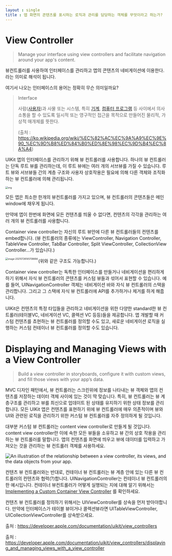 ```yaml
---
layout : single
title : 앱 화면의 콘텐츠를 표시하는 로직과 관리를 담당하는 객체를 무엇이라고 하는가?
---
```



# View Controller 

> Manage your interface using view controllers and facilitate navigation around your app's content.

뷰컨트롤러를 사용하여 인터페이스를 관리하고 앱의 콘텐츠의 네비게이션에 이용한다. 라는 의미로 해석이 됩니다. 

여기서 나오는 인터페이스의 용어는 정확히 무슨 의미일까요? 

> Interface
>
> 사람([사용자](https://ko.wikipedia.org/wiki/사용자_(컴퓨팅)))과 사물 또는 시스템, 특히 [기계](https://ko.wikipedia.org/wiki/기계), [컴퓨터 프로그램](https://ko.wikipedia.org/wiki/컴퓨터_프로그램) 등 사이에서 의사소통을 할 수 있도록 일시적 또는 영구적인 접근을 목적으로 만들어진 물리적, 가상적 매개체를 뜻한다. 
>
> (출처 : https://ko.wikipedia.org/wiki/%EC%82%AC%EC%9A%A9%EC%9E%90_%EC%9D%B8%ED%84%B0%ED%8E%98%EC%9D%B4%EC%8A%A4)

UIKit 앱의 인터페이스를 관리하기 위해 뷰 컨트롤러를 사용합니다. 하나의 뷰 컨트롤러는 단독 루트 뷰를 관리하는데, 이 루트 뷰에는 여러 개의 서브뷰를 가질 수 있습니다. 루트 뷰와 서브뷰들 간의 계층 구조와 사용자 상호작용은 필요에 의해 다른 객체와 조직화하는 뷰 컨트롤러에 의해 관리됩니다.

<img src="https://blog.kakaocdn.net/dn/dxA0KT/btq0tZmTv1R/fmlj4L8ewc3buaslB6KccK/img.png" alt="img" style="zoom:50%;" />

모든 앱은 최소한 한개의 뷰컨트롤러를 가지고 있으며, 뷰 컨트롤러의 콘텐츠들은 메인 window에 채우게 됩니다. 

만약에 앱이 한번에 화면에 모든 컨텐츠를 띄울 수 없다면, 컨텐츠의 각각을 관리하는 여러 개의 뷰 컨트롤러를 사용합니다. 



Container view controller는 자신의 루트 뷰안에 다른 뷰 컨트롤러들의 컨텐츠를 embed합니다. (뷰 컨트롤러의 종류에는 ViewController, Navigation Controller, TableView Controller, TabBar Controller, Split ViewController, CollectionView Controller...가 있습니다.)


<img src="/Users/shhong/Library/Application Support/typora-user-images/image-20210726145708694.png" alt="image-20210726145708694" style="zoom:50%;" align="left" />

(위와 같은 구조도 가능합니다.)



Container view controller는 독특한 인터페이스를 만들거나 네비게이션을 편리하게 하기 위해서 자식 뷰 컨트롤러의 콘텐츠를 커스텀 뷰들과 섞어서 표현할 수 있습니다. 예를 들어, UINavigationController 객체는 네비게이션 바와 자식 뷰 컨트롤러의 스택을 관리합니다. 그리고 그 스택에 자식 뷰 컨트롤러에 API를 추가하거나 제거를 하게 해줍니다. 



UIKit은 컨텐츠의 특정 타입들을 관리하고 네비게이션을 위한 다양한 standard한 뷰 컨트롤러(테이블VC, 네비게이션 VC, 콜렉션 VC 등등)들을 제공합니다. 앱 개발할 때 커스텀 컨텐츠를 쵸현하는 뷰 컨트롤러를 정의할 수도 있고, 새로운 네비게이션 로직을 실행하는 커스텀 컨테이너 뷰 컨트롤러를 정의할 수도 있습니다. 



# Displaying and Managing Views with a View Controller

> Build a view controller in storyboards, configure it with custom views, and fill those views with your app’s data.

MVC 디자인 패턴에서,  뷰 컨트롤러는 스크린위에 정보를 나타내는 뷰 객체와 앱의 컨텐츠를 저장하는 데이터 객체 사이에 있는 것이 딱 맞습니다. 특히, 뷰 컨트롤러는 뷰 계층구조를 관리하고 뷰를 최신으로 업데이트 된 상태를 유지하기 위한 상태 정보를 관리합니다. 모든 UIKit 앱은 컨텐츠를 표현하기 위에 뷰 컨트롤러에 매우 의존적이며 뷰와 UI와 관련된 로직을 관리하기 위한 커스텀 뷰 컨트롤러를 자주 정의하게 될 것입니다. 



대부분 커스텀 뷰 컨트롤러는 content view controller로 만들게 될 것입니다. content view controller란 이에 속한 모든 뷰들을 소유하고 뷰 간의 상호 작용을 관리하는 뷰 컨트롤러를 말합니다. 앱의 컨텐츠를 화면에 띄우고 뷰에 데이터를 입력하고 가져오는 것을 관리하는 뷰 컨트롤러 객체를 사용하세요. 

![An illustration of the relationship between a view controller, its views, and the data objects from your app.](https://docs-assets.developer.apple.com/published/ce55b56d59/da0603c5-2aac-4a8a-8537-99eca6617ab1.png)

컨텐츠 뷰 컨트롤러와는 반대로, 컨테이너 뷰 컨트롤러는 뷰 계층 안에 있는 다른 뷰 컨트롤러의 컨텐츠와 협력(?)합니다. UINavigationController는 컨테이너 뷰 컨트롤러의 한 예시입니다. 컨테이너 뷰컨트롤러가 어떻게 실행되는 지에 대해 알기 위해서는  [Implementing a Custom Container View Controller](https://developer.apple.com/library/archive/featuredarticles/ViewControllerPGforiPhoneOS/ImplementingaContainerViewController.html#//apple_ref/doc/uid/TP40007457-CH11-SW12) 를 확인하세요.



컨텐츠 뷰 컨트롤러를 정의하기 위해서는 UIViewController를 상속을 먼저 받아야합니다. 만약에 인터페이스가 테이블 뷰이거나 콜렉션뷰라면 UITableViewController, UICollectionViewController를 상속받으세요. 


출처 : https://developer.apple.com/documentation/uikit/view_controllers

출처 : https://developer.apple.com/documentation/uikit/view_controllers/displaying_and_managing_views_with_a_view_controller




